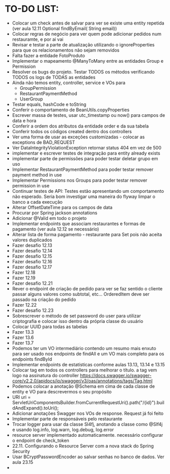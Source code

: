 # TO-DO LIST:

- Colocar um check antes de salvar para ver se existe uma entity repetida (ver aula 12.11 Optional <User> findByEmail(
  String email))
- Colocar regras de negócio para ver quem pode adicionar pedidos num restauramte, e por ai vai
- Revisar e testar a parte de atualização utilizando o ignoreProperties para que os relacionamentos não sejam removidos
- Falta fazer a entidade FotoProduto
- Implementar o mapeamento @ManyToMany entre as entidades Group e Permission
- Resolver os bugs do projeto. Testar TODOS os métodos verificando TODOS os logs de TODAS as entidades
- Ainda não temos entity, controller, service e VOs para
    - GroupPermission
    - RestaurantPaymentMethod
    - UserGroup
- Testar equals, hashCode e toString
- Conferir o comportamento de BeanUtils.copyProperties
- Escrever massa de testes, usar utc_timestamp ou now() para campos de data e hora
- Conferir a ordem dos atributos da entidade order e da sua tabela
- Conferir todos os códigos created dentro dos controllers
- Ver uma forma de usar as exceções customizadas - colocar as exceptions de BAD_REQUEST
- Ver DataIntegrityViolationException retornar status 404 em vez de 500
- implementar e escrever testes de integração para entity already exists
- implementar parte de permissões para poder testar deletar grupo em uso
- Implementar RestaurantPaymentMethod para poder testar remover payment method in use
- Implementar Permissions nos Groups para poder testar remover permission in use
- Continuar testes de API: Testes estão apresentando um comportamento não esperado.
  Seria bom investigar uma maneira do flyway limpar o banco a cada execução
- Alterar OffsetDateTime para os campos de data
- Procurar por Spring jackson annotations
- Adicionar @Valid em todo o projeto
- Implementar endpoints que associam restaurantes e formas de pagamento (ver aula 12.12 se necessário)
- Alterar lista de forma pagamento - restaurante para Set pois não aceita valores duplicados
- Fazer desafio 12.13
- Fazer desafio 12.14
- Fazer desafio 12.15
- Fazer desafio 12.16
- Fazer desafio 12.17
- Fazer 12.18
- Fazer 12.19
- Fazer desafio 12.21
- Rever o endpoint de criação de pedido para ver se faz sentido o cliente passar alguns valores como subtotal, etc...
  OrderedItem deve ser passado na criação do pedido
- Fazer 12.22
- Fazer desafio 12.23
- Sobrescrever o método de set password do user para utilizar criptografia e colocar isso dentro da própria classe do
  usuário
- Colocar UUID para todas as tabelas
- Fazer 13.3
- Fazer 13.6
- Fazer 13.7
- Podemos ter um VO intermediário contendo um resumo mais enxuto para ser usado nos endpoints de findAll
  e um VO mais completo para os endpoints findById
- Implementar endpoints de estatísticas conforme aulas 13.13, 13.14 e 13.15
- Colocar tag em todos os controllers para melhorar o título. a tag vem logo na assinatura do controller
  https://docs.swagger.io/swagger-core/v2.2.0/apidocs/io/swagger/v3/oas/annotations/tags/Tag.html
- Podemos colocar a anotação @Schema em cima de cada classe de entity e VO para descrevermos o seu propósito
- URI uri = ServletUriComponentsBuilder.fromCurrentRequestUri().path("/{id}").buildAndExpand().toUri();
- Adicionar anotações Swagger nos VOs de response. Request já foi feito
- Implementar parte de responsáveis pelo restaurante
- Trocar logger para usar da classe Sl4fj, anotando a classe como @Slf4j e usando log.info, log.warn, log.debug,
  log.error
- resource server implementado automaticamente. necessário configurar o endpoint de check_token
- 22.11. Configurando o Resource Server com a nova stack do Spring Security
- Usar BCryptPasswordEncoder ao salvar senhas no banco de dados. Ver aula 23.15
- 